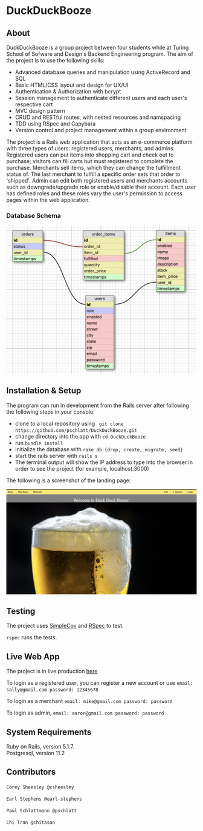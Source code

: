 # DuckDuckBooze

## About

DuckDuckBooze is a group project between four students while at Turing School of Sofware and
Design's Backend Engineering program. The aim of the project is to use the following skills:

- Advanced database queries and manipulation using ActiveRecord and SQL 
- Basic HTML/CSS layout and design for UX/UI
- Authentication & Authorization with bcrypt
- Session management to authenticate different users and each user's respective cart
- MVC design pattern
- CRUD and RESTful routes, with nested resources and namspacing
- TDD using RSpec and Capybara 
- Version control and project management within a group environment 

The project is a Rails web application that acts as an e-commerce platform with three types of users: registered users, merchants, and admins. Registered users can put items into shopping cart and check out to purchase; visitors can fill carts but must registered to complete the purchase. Merchants sell items, which they can change the fulfillment status of. The last merchant to fulfill a specific order sets that order to 'shipped'. Admin can edit both registered users and merchants accounts such as downgrade/upgrade role or enable/disable their account. Each user has defined roles and these roles vary the user's permission to access pages within the web application.

### Database Schema
![schema](duckduckbooze_schema.png)

## Installation & Setup 

The program can run in development from the Rails server after following the following steps in your console:

* clone to a local repository using ` git clone https://github.com/pschlatt/DuckDuckBooze.git`
* change directory into the app with `cd DuckDuckBooze`
* run `bundle install`
* initialize the database with `rake db:{drop, create, migrate, seed}`
* start the rails server with `rails s`
* The terminal output will show the IP address to type into the browser in order to see the project (for example, localhost:3000)

The following is a screenshot of the landing page: 

![landing](Screen%20Shot%202019-04-10%20at%205.05.21%20PM.png)

## Testing

The project uses <a href="https://github.com/colszowka/simplecov"> SimpleCov</a> and <a href="https://github.com/rspec/rspec"> RSpec</a> to test. 

`rspec` runs the tests.

## Live Web App

The project is in live production <a href="http://serene-temple-51699.herokuapp.com"> here</a> 

To login as a registered user, you can register a new account or use `email: sally@gmail.com password: 12345678`

To login as a merchant `email: mike@gmail.com password: password`

To login as admin, `email: aaron@gmail.com password: password`

## System Requirements

Ruby on Rails, version 5.1.7.  
Postgresql, version 11.2 

## Contributors

`Corey Sheesley @csheesley`

`Earl Stephens @earl-stephens`

`Paul Schlattmann @pschlatt`

`Chi Tran @chitasan`

